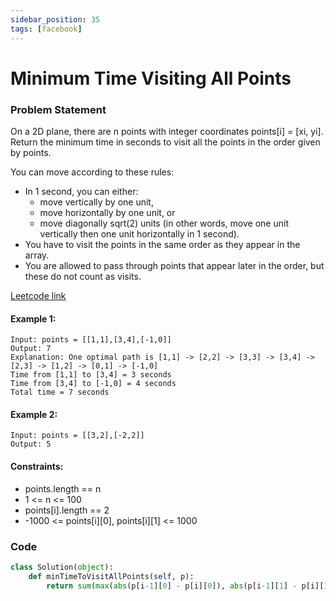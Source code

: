 ```yaml
---
sidebar_position: 35
tags: [facebook]
---
```


# Minimum Time Visiting All Points

### Problem Statement

On a 2D plane, there are n points with integer coordinates points[i] = [xi, yi]. Return the minimum time in seconds to visit all the points in the order given by points.

You can move according to these rules:

- In 1 second, you can either:
  - move vertically by one unit,
  - move horizontally by one unit, or
  - move diagonally sqrt(2) units (in other words, move one unit vertically then one unit horizontally in 1 second).
- You have to visit the points in the same order as they appear in the array.
- You are allowed to pass through points that appear later in the order, but these do not count as visits.

[Leetcode link](https://leetcode.com/problems/minimum-time-visiting-all-points/)

#### Example 1:

```
Input: points = [[1,1],[3,4],[-1,0]]
Output: 7
Explanation: One optimal path is [1,1] -> [2,2] -> [3,3] -> [3,4] -> [2,3] -> [1,2] -> [0,1] -> [-1,0]
Time from [1,1] to [3,4] = 3 seconds
Time from [3,4] to [-1,0] = 4 seconds
Total time = 7 seconds
```

#### Example 2:

```
Input: points = [[3,2],[-2,2]]
Output: 5
```

#### Constraints:

- points.length == n
- 1 <= n <= 100
- points[i].length == 2
- -1000 <= points[i][0], points[i][1] <= 1000

### Code

```python title="Python Code"
class Solution(object):
    def minTimeToVisitAllPoints(self, p):
        return sum(max(abs(p[i-1][0] - p[i][0]), abs(p[i-1][1] - p[i][1])) for i in range(1, len(p)))
```
